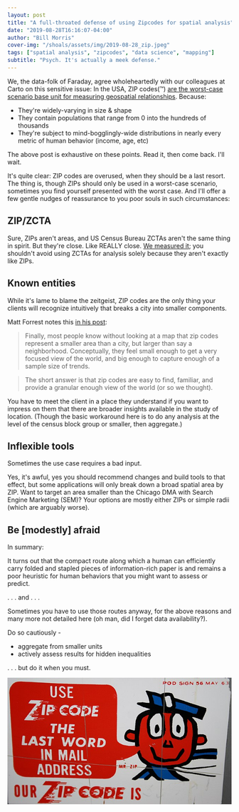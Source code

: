 ```yaml
---
layout: post
title: "A full-throated defense of using Zipcodes for spatial analysis"
date: "2019-08-28T16:16:07-04:00"
author: "Bill Morris"
cover-img: "/shoals/assets/img/2019-08-28_zip.jpeg"
tags: ["spatial analysis", "zipcodes", "data science", "mapping"]
subtitle: "Psych. It's actually a meek defense."
---
```


We, the data-folk of Faraday, agree wholeheartedly with our colleagues at 
Carto on this sensitive issue: In the USA, ZIP codes(™) [are the worst-case scenario base unit for measuring geospatial relationships](https://carto.com/blog/zip-codes-spatial-analysis). Because:

- They're widely-varying in size & shape
- They contain populations that range from 0 into the hundreds of thousands
- They're subject to mind-bogglingly-wide distributions in nearly every metric of human behavior (income, age, etc)

The above post is exhaustive on these points. Read it, then come back. I'll wait.

It's quite clear: ZIP codes are overused, when they should be a last resort. The thing is, though ZIPs should only be used in a worst-case scenario, sometimes you find yourself presented with the worst case. And I'll offer a few gentle nudges of reassurance to you poor souls in such circumstances:

## ZIP/ZCTA

Sure, ZIPs aren't areas, and US Census Bureau ZCTAs aren't the same thing in spirit. But they're close. Like REALLY close. [We measured it](https://faraday.ai/blog/be-not-afraid-of-zctas/); you shouldn't avoid using ZCTAs for analysis solely because they aren't exactly like ZIPs.

## Known entities

While it's lame to blame the zeitgeist, ZIP codes are the only thing your clients will recognize intuitively that breaks a city into smaller components. 

Matt Forrest notes this [in his post](https://carto.com/blog/zip-codes-spatial-analysis):

> Finally, most people know  without looking at a map that zip codes represent a smaller area than a city, but larger than say a neighborhood. Conceptually, they feel small enough to get a very focused view of the world, and big enough to capture enough of a sample size of trends.

> The short answer is that zip codes are easy to find, familiar, and provide a granular enough view of the world (or so we thought).

You have to meet the client in a place they understand if you want to impress on them that there are broader insights available in the study of location. (Though the basic workaround here is to do any analysis at the level of the census block group or smaller, then aggregate.)

## Inflexible tools

Sometimes the use case requires a bad input. 

Yes, it's awful, yes you should recommend changes and build tools to that effect, but some applications will only break down a broad spatial area by ZIP. Want to target an area smaller than the Chicago DMA with Search Engine Marketing (SEM)? Your options are mostly either ZIPs or simple radii (which are arguably worse).

## Be [modestly] afraid

In summary:

It turns out that the compact route along which a human can efficiently carry folded and stapled pieces of information-rich paper is and remains a poor heuristic for human behaviors that you might want to assess or predict.

. . . and . . .

Sometimes you have to use those routes anyway, for the above reasons and many more not detailed here (oh man, did I forget data availability?).

Do so cautiously -

- aggregate from smaller units
- actively assess results for hidden inequalities

. . . but do it when you must.

![1](/shoals/assets/img/2019-08-28_zip.jpeg)


